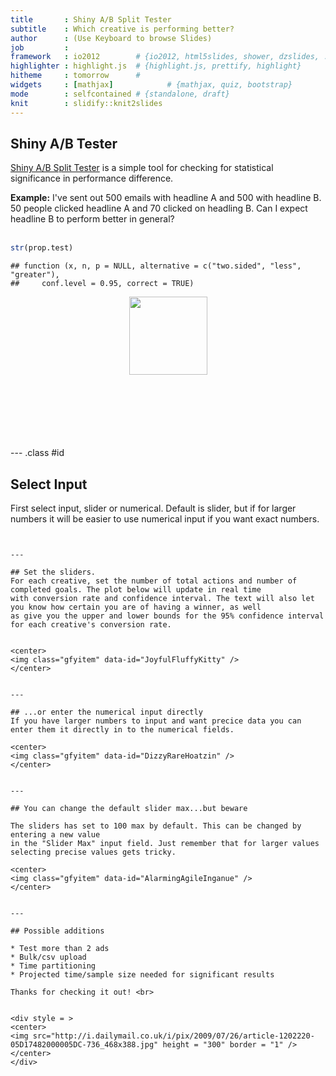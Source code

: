```yaml
---
title       : Shiny A/B Split Tester
subtitle    : Which creative is performing better?
author      : (Use Keyboard to browse Slides)
job         : 
framework   : io2012        # {io2012, html5slides, shower, dzslides, ...}
highlighter : highlight.js  # {highlight.js, prettify, highlight}
hitheme     : tomorrow      # 
widgets     : [mathjax]            # {mathjax, quiz, bootstrap}
mode        : selfcontained # {standalone, draft}
knit        : slidify::knit2slides
---
```



## Shiny A/B Tester


<script>
 (function(d, t) {s
    var g = d.createElement(t),
        s = d.getElementsByTagName(t)[0];
    g.src = 'http://assets.gfycat.com/js/gfyajax-0.517d.js';
    s.parentNode.insertBefore(g, s);
}(document, 'script'));
</script>

<a href ="https://maximusdecimusmeridius.shinyapps.io/ABtest/">Shiny A/B Split Tester</a> is a simple tool for checking for statistical significance
in performance difference.

__Example:__ I've sent out 500 emails with headline A and 500 with headline B.
50 people clicked headline A and 70 clicked on headling B. Can I expect headline B to perform better in general?
<br><br>

```r
str(prop.test)
```

```
## function (x, n, p = NULL, alternative = c("two.sided", "less", "greater"), 
##     conf.level = 0.95, correct = TRUE)
```
<center>
<img src="http://mojomedialabs.com/wp-content/uploads/2012/06/ab-testing1.png" height = "125" />
</center>
<br><br><br><br><br><br>


--- .class #id 

## Select Input
First select input, slider or numerical. Default is slider, but if for larger numbers it will be easier to use numerical input
if you want exact numbers.
<center>
<img class="gfyitem" data-id="ThatMealyAngora" />
</center>

```

---

## Set the sliders.
For each creative, set the number of total actions and number of completed goals. The plot below will update in real time
with conversion rate and confidence interval. The text will also let you know how certain you are of having a winner, as well
as give you the upper and lower bounds for the 95% confidence interval for each creative's conversion rate.


<center>
<img class="gfyitem" data-id="JoyfulFluffyKitty" />
</center>


---

## ...or enter the numerical input directly
If you have larger numbers to input and want precice data you can enter them it directly in to the numerical fields.

<center>
<img class="gfyitem" data-id="DizzyRareHoatzin" />
</center>


---

## You can change the default slider max...but beware

The sliders has set to 100 max by default. This can be changed by entering a new value 
in the "Slider Max" input field. Just remember that for larger values selecting precise values gets tricky.

<center>
<img class="gfyitem" data-id="AlarmingAgileInganue" />
</center>


---

## Possible additions

* Test more than 2 ads
* Bulk/csv upload
* Time partitioning
* Projected time/sample size needed for significant results

Thanks for checking it out! <br>


<div style = >
<center>
<img src="http://i.dailymail.co.uk/i/pix/2009/07/26/article-1202220-05D17482000005DC-736_468x388.jpg" height = "300" border = "1" />
</center>
</div>

